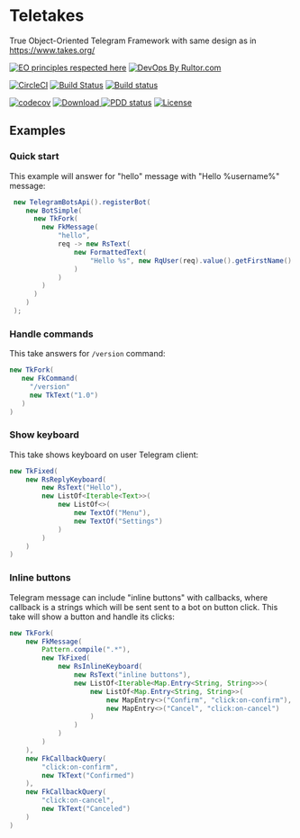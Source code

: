 # Teletakes
True Object-Oriented Telegram Framework with same design as in https://www.takes.org/


[![EO principles respected here](http://www.elegantobjects.org/badge.svg)](http://www.elegantobjects.org)
[![DevOps By Rultor.com](http://www.rultor.com/b/zerocracy/farm)](http://www.rultor.com/p/zerocracy/farm)

[![CircleCI](https://circleci.com/gh/g4s8/teletakes.svg?style=svg)](https://circleci.com/gh/g4s8/teletakes)
[![Build Status](https://travis-ci.org/g4s8/teletakes.svg?branch=master)](https://travis-ci.org/g4s8/teletakes)
[![Build status](https://ci.appveyor.com/api/projects/status/lxpj90a6h5q8mgef?svg=true)](https://ci.appveyor.com/project/g4s8/teletakes)

[![codecov](https://codecov.io/gh/g4s8/teletakes/branch/master/graph/badge.svg)](https://codecov.io/gh/g4s8/teletakes)
 [![Download](https://api.bintray.com/packages/g4s8/mvn/com.g4s8.teletakes/images/download.svg) ](https://bintray.com/g4s8/mvn/com.g4s8.teletakes/_latestVersion)
[![PDD status](http://www.0pdd.com/svg?name=g4s8/teletakes)](http://www.0pdd.com/p?name=g4s8/teletakes)
[![License](https://img.shields.io/badge/license-MIT-green.svg)](https://github.com/g4s8/teletakes/blob/master/LICENSE.txt)

## Examples

### Quick start
This example will answer for "hello" message with "Hello %username%" message:
```java
 new TelegramBotsApi().registerBot(
    new BotSimple(
      new TkFork(
        new FkMessage(
            "hello",
            req -> new RsText(
                new FormattedText(
                    "Hello %s", new RqUser(req).value().getFirstName()
                )
            )
        )
      )
    )
 );
 ```
 
 ### Handle commands
 This take answers for `/version` command:
 ```java
 new TkFork(
    new FkCommand(
      "/version"
      new TkText("1.0")
    )
)
```

### Show keyboard
This take shows keyboard on user Telegram client:
```java
new TkFixed(
    new RsReplyKeyboard(
        new RsText("Hello"),
        new ListOf<Iterable<Text>>(
            new ListOf<>(
                new TextOf("Menu"),
                new TextOf("Settings")
            )
        )
    )
)
```

### Inline buttons
Telegram message can include "inline buttons" with callbacks, where callback is a strings which will be sent
sent to a bot on button click. This take will show a button and handle its clicks:
```java
new TkFork(
    new FkMessage(
        Pattern.compile(".*"),
        new TkFixed(
            new RsInlineKeyboard(
                new RsText("inline buttons"),
                new ListOf<Iterable<Map.Entry<String, String>>>(
                    new ListOf<Map.Entry<String, String>>(
                        new MapEntry<>("Confirm", "click:on-confirm"),
                        new MapEntry<>("Cancel", "click:on-cancel")
                    )
                )
            )
        )
    ),
    new FkCallbackQuery(
        "click:on-confirm",
        new TkText("Confirmed")
    ),
    new FkCallbackQuery(
        "click:on-cancel",
        new TkText("Canceled")
    )
)
```
